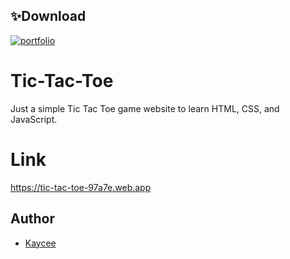 ## ✨Download
[![portfolio](https://img.shields.io/badge/Source_Code-000?style=for-the-badge&logo=github&logoColor=white)](https://github.com/kc-aquino/Tic-Tac-Toe)

# Tic-Tac-Toe
Just a simple Tic Tac Toe game website to learn HTML, CSS, and JavaScript.

# Link
https://tic-tac-toe-97a7e.web.app

## Author
- [Kaycee](https://www.github.com/kc-aquino)
